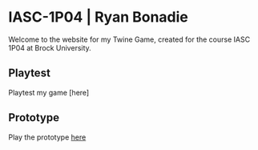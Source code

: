 # IASC-1P04 | Ryan Bonadie

Welcome to the website for my Twine Game, created for the course IASC 1P04 at Brock University.

## Playtest

Playtest my game [here]

## Prototype

Play the prototype [here](Prototype/TwineGamePrototype_Crash_Landing.html)
